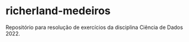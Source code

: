 # richerland-medeiros
Repositório para resolução de exercícios da disciplina Ciência de Dados 2022.
